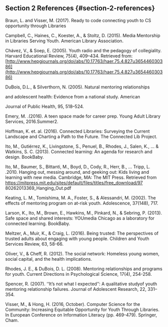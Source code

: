 ## Section 2 References {#section-2-references}

Braun, L. and Visser, M. (2017). Ready to code connecting youth to CS opportunity through Libraries

Campbell, C., Haines, C., Koester, A., &amp; Stoltz, D. (2015). Media Mentorship in Libraries Serving Youth. American Library Association.

Chávez, V., &amp; Soep, E. (2005). Youth radio and the pedagogy of collegiality. Harvard Educational Review, 75(4), 409–434\. Retrieved from: [http://www.hepgjournals.org/doi/abs/10.17763/haer.75.4.827u365446030386](http://www.hepgjournals.org/doi/abs/10.17763/haer.75.4.827u365446030386)

DuBois, D.L., &amp; Silverthorn, N. (2005). Natural mentoring relationships

and adolescent health: Evidence from a national study. American

Journal of Public Health, 95, 518–524.

Emery, M. .(2016). A teen space made for career prep. Young Adult Library Services, 2016.Summer2.

Hoffman, K. et. al. (2016). Connected Libraries: Surveying the Current Landscape and Charting a Path to the Future. The Connected Lib Project.

Ito, M., Gutiérrez, K., Livingstone, S., Penuel, B., Rhodes, J., Salen, K., ... &amp; Watkins, S. C. (2013). Connected learning: An agenda for research and design. BookBaby.

Ito, M., Baumer, S., Bittanti, M., Boyd, D., Cody, R., Herr, B., … Tripp, L. .2010\. Hanging out, messing around, and geeking out: Kids living and learning with new media. Cambridge, MA: The MIT Press. Retrieved from https://mitpress.mit.edu/sites/default/files/titles/free_download/97 80262013369_Hanging_Out.pdf

Keating, L. M., Tomishima, M. A., Foster, S., &amp; Alessandri, M. (2002). The effects of mentoring program on at-risk youth. Adolescence, 37(148), 717.

Larson, K., Ito, M., Brown, E., Hawkins, M., Pinkard, N., &amp; Sebring, P. (2013). Safe space and shared interests: YOUmedia Chicago as a laboratory for connected learning. BookBaby.

Meltzer, A., Muir, K., &amp; Craig, L. (2016). Being trusted: The perspectives of trusted adults about engaging with young people. Children and Youth Services Review, 63, 58-66.

Oliver, V., &amp; Cheff, R. (2012). The social network: Homeless young women, social capital, and the health implications.

Rhodes, J. E., &amp; DuBois, D. L. (2008). Mentoring relationships and programs for youth. Current Directions in Psychological Science, 17(4), 254-258.

Spencer, R. (2007). ‘‘It’s not what I expected’’: A qualitative studyof youth mentoring relationship failures. Journal of Adolescent Research, 22, 331–354.

Visser, M., &amp; Hong, H. (2016, October). Computer Science for the Community: Increasing Equitable Opportunity for Youth Through Libraries. In European Conference on Information Literacy (pp. 469-479). Springer, Cham.